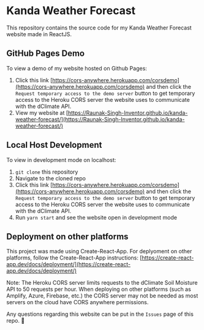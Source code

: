 # Kanda Weather Forecast
This repository contains the source code for my Kanda Weather Forecast website made in ReactJS.  

## GitHub Pages Demo
To view a demo of my website hosted on Github Pages: 
1. Click this link [https://cors-anywhere.herokuapp.com/corsdemo](https://cors-anywhere.herokuapp.com/corsdemo) and then click the `Request temporary access to the demo server` button to get temporary access to the Heroku CORS server the website uses to communicate with the dClimate API.
2. View my website at [https://Raunak-Singh-Inventor.github.io/kanda-weather-forecast/](https://Raunak-Singh-Inventor.github.io/kanda-weather-forecast/)

## Local Host Development 
To view in development mode on localhost:
1. `git clone` this repository
2. Navigate to the cloned repo
3. Click this link [https://cors-anywhere.herokuapp.com/corsdemo](https://cors-anywhere.herokuapp.com/corsdemo) and then click the `Request temporary access to the demo server` button to get temporary access to the Heroku CORS server the website uses to communicate with the dClimate API.
4. Run `yarn start` and see the website open in development mode

## Deployment on other platforms
This project was made using Create-React-App. For deplyoment on other platforms, follow the Create-React-App instructions: [https://create-react-app.dev/docs/deployment/](https://create-react-app.dev/docs/deployment/)

Note: The Heroku CORS server limits requests to the dClimate Soil Moisture API to 50 requests per hour. When deploying on other platforms (such as Amplify, Azure, Firebase, etc.) the CORS server may not be needed as most servers on the cloud have CORS anywhere permissions.

Any questions regarding this website can be put in the `Issues` page of this repo. 🙂
